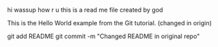 hi wassup how r u this is a read me file
created by god

This is the Hello World example from the Git tutorial.
(changed in origin)



git add README
git commit -m "Changed README in original repo"

